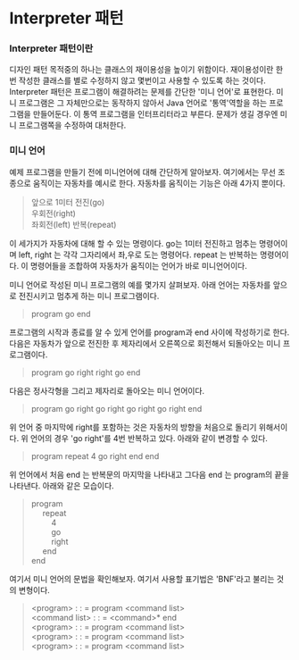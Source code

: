 # Interpreter 패턴

### Interpreter 패턴이란

디자인 패턴 목적중의 하나는 클래스의 재이용성을 높이기 위함이다. 재이용성이란 한 번 작성한 클래스를 별로 수정하지 않고 몇번이고 사용할 수 있도록 하는 것이다.
Interpreter 패턴은 프로그램이 해결하려는 문제를 간단한 '미니 언어'로 표현한다. 미니 프로그램은 그 자체만으로는 동작하지 않아서 Java 언어로 '통역'역할을 하는
프로그램을 만들어둔다. 이 통역 프로그램을 인터프리터라고 부른다. 문제가 생길 경우엔 미니 프로그램쪽을 수정하여 대처한다.

### 미니 언어
예제 프로그램을 만들기 전에 미니언어에 대해 간단하게 알아보자. 여기에서는 무선 조종으로 움직이는 자동차를 예시로 한다. 자동차를 움직이는 기능은 아래 4가지 뿐이다.
> 앞으로 1미터 전진(go)\
> 우회전(right)\
> 좌회전(left)
> 반복(repeat)

이 세가지가 자동차에 대해 할 수 있는 명령이다. go는 1미터 전진하고 멈추는 명령어이며 left, right 는 각각 그자리에서 좌,우로 도는 명령어다. repeat 는 반복하는 명령어이다.
이 명령어들을 조합하여 자동차가 움직이는 언어가 바로 미니언어이다.

미니 언어로 작성된 미니 프로그램의 예를 몇가지 살펴보자. 아래 언어는 자동차를 앞으로 전진시키고 멈추게 하는 미니 프로그램이다.
> program go end

프로그램의 시작과 종료를 알 수 있게 언어를 program과 end 사이에 작성하기로 한다. 다음은 자동차가 앞으로 전진한 후 제자리에서 오른쪽으로 회전해서 되돌아오는
미니 프로그램이다. 
> program go right right go end

다음은 정사각형을 그리고 제자리로 돌아오는 미니 언어이다.
> program go right go right go right go right end

위 언어 중 마지막에 right를 포함하는 것은 자동차의 방향을 처음으로 돌리기 위해서이다. 위 언어의 경우 'go right'를 4번 반복하고 있다. 아래와 같이 변경할 수 있다.
> program repeat 4 go right end end

위 언어에서 처음 end 는 반복문의 마지막을 나타내고 그다음 end 는 program의 끝을 나타낸다. 아래와 같은 모습이다.
> program\
> &nbsp;&nbsp;&nbsp;&nbsp; repeat\
> &nbsp;&nbsp;&nbsp;&nbsp;&nbsp;&nbsp;&nbsp;&nbsp; 4\
> &nbsp;&nbsp;&nbsp;&nbsp;&nbsp;&nbsp;&nbsp;&nbsp; go\
> &nbsp;&nbsp;&nbsp;&nbsp;&nbsp;&nbsp;&nbsp;&nbsp; right\
> &nbsp;&nbsp;&nbsp;&nbsp; end\
> end

여기서 미니 언어의 문법을 확인해보자. 여기서 사용할 표기법은 'BNF'라고 불리는 것의 변형이다. 
> &lt;program&gt; : : = program &lt;command list&gt;\
> &lt;command list&gt; : : = &lt;command&gt;&#42; end\
> &lt;program&gt; : : = program &lt;command list&gt;\
> &lt;program&gt; : : = program &lt;command list&gt;\
> &lt;program&gt; : : = program &lt;command list&gt;
> 
> 
> 